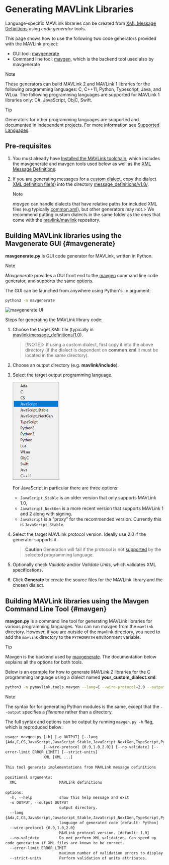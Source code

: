 # Generating MAVLink Libraries

Language-specific MAVLink libraries can be created from [XML Message Definitions](../messages/index.md) using _code generator_ tools.

This page shows how to use the following two code generators provided with the MAVLink project:

- GUI tool: [mavgenerate](#mavgenerate)
- Command line tool: [mavgen](#mavgen), which is the backend tool used also by mavgenerate

> [!NOTE]
> These generators can build MAVLink 2 and MAVLink 1 libraries for the following programming languages: C, C++11, Python, Typescript, Java, and WLua. The following programming languages are supported for MAVLink 1 libraries only: C#, JavaScript, ObjC, Swift.

> [!TIP]
> Generators for other programming languages are supported and documented in independent projects.
> For more information see [Supported Languages](../index.md#supported_languages).

## Pre-requisites

1. You must already have [Installed the MAVLink toolchain](../getting_started/installation.md), which includes the mavgenerate and mavgen tools used below as well as the [XML Message Definitions](../messages/index.md).
2. If you are generating messages for a [custom dialect](../messages/index.md#dialects), copy the dialect [XML definition file(s)](../messages/index.md#xml-definition-files--dialects) into the directory [message_definitions/v1.0/](https://github.com/mavlink/mavlink/tree/master/message_definitions/v1.0).

   > [!NOTE]
   > _mavgen_ can handle dialects that have relative paths for included XML files (e.g typically [common.xml](../messages/common.md)), but other generators may not.> We recommend putting custom dialects in the same folder as the ones that come with the [mavlink/mavlink](https://github.com/mavlink/mavlink) repository.

## Building MAVLink libraries using the Mavgenerate GUI {#mavgenerate}

**mavgenerate.py** is GUI code generator for MAVLink, written in Python.

> [!NOTE]
> _Mavgenerate_ provides a GUI front end to the [mavgen](#mavgen) command line code generator, and supports the same [options](#mavgen_options).

The GUI can be launched from anywhere using Python's `-m` argument:

```sh
python3 -m mavgenerate
```

![mavgenerate UI](../../assets/mavgen/mavlink_generator.png)

Steps for generating the MAVLink library code:

1. Choose the target XML file (typically in [mavlink/message_definitions/1.0](https://github.com/mavlink/mavlink/tree/master/message_definitions/v1.0)).

   > [!NOTE]> If using a custom dialect, first copy it into the above directory (if the dialect is dependent on **common.xml** it must be located in the same directory).

2. Choose an output directory (e.g. **mavlink/include**).

3. Select the target output programming language.

   ![mavgenerate UI - language list](../../assets/mavgen/malink_gen_ui_languages.png)

   For JavaScript in particular there are three options:

   - `JavaScript_Stable` is an older version that only supports MAVLink 1.0,
   - `JavaScript_NextGen` is a more recent version that supports MAVLink 1 and 2 along with signing.
   - `JavaScript` is a "proxy" for the recommended version. Currently this is `JavaScript_Stable`.

4. Select the target MAVLink protocol version. Ideally use 2.0 if the generator supports it.

   > **Caution** Generation will fail if the protocol is not [supported](../index.md#supported_languages) by the selected programming language.

5. Optionally check _Validate_ and/or _Validate Units_, which validates XML specifications.

6. Click **Generate** to create the source files for the MAVLink library and the chosen dialect.

## Building MAVLink libraries using the Mavgen Command Line Tool {#mavgen}

**mavgen.py** is a command line tool for generating MAVLink libraries for various programming languages.
You can run mavgen from the `mavlink` directory. However, if you are outside of the mavlink directory, you need to add the `mavlink` directory to the `PYTHONPATH` environment variable.

> [!TIP]
> Mavgen is the backend used by [mavgenerate](#mavgenerate).
> The documentation below explains all the options for both tools.

Below is an example for how to generate _MAVLink 2_ libraries for the C programming language using a dialect named **your_custom_dialect.xml**:

```sh
python3 -m pymavlink.tools.mavgen --lang=C --wire-protocol=2.0 --output=generated/include/mavlink/v2.0 message_definitions/v1.0/your_custom_dialect.xml
```

> [!NOTE]
> The syntax for for generating Python modules is the same, except that the `--output` specifies a _filename_ rather than a directory.

  <!-- https://github.com/ArduPilot/pymavlink/issues/203 -->

<span id="mavgen_options"></span>
The full syntax and options can be output by running `mavgen.py -h` flag, which is reproduced below:

```
usage: mavgen.py [-h] [-o OUTPUT] [--lang {Ada,C,CS,JavaScript,JavaScript_Stable,JavaScript_NextGen,TypeScript,Python2,Python3,Python,Lua,WLua,ObjC,Swift,Java,C++11}]
                 [--wire-protocol {0.9,1.0,2.0}] [--no-validate] [--error-limit ERROR_LIMIT] [--strict-units]
                 XML [XML ...]

This tool generate implementations from MAVLink message definitions

positional arguments:
  XML                   MAVLink definitions

options:
  -h, --help            show this help message and exit
  -o OUTPUT, --output OUTPUT
                        output directory.
  --lang {Ada,C,CS,JavaScript,JavaScript_Stable,JavaScript_NextGen,TypeScript,Python2,Python3,Python,Lua,WLua,ObjC,Swift,Java,C++11}
                        language of generated code [default: Python]
  --wire-protocol {0.9,1.0,2.0}
                        MAVLink protocol version. [default: 1.0]
  --no-validate         Do not perform XML validation. Can speed up code generation if XML files are known to be correct.
  --error-limit ERROR_LIMIT
                        maximum number of validation errors to display
  --strict-units        Perform validation of units attributes.
```
